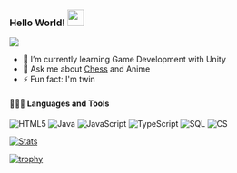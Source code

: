   ### Hello World!  <img src="https://github.com/sciencepal/sciencepal/blob/master/assets/Hi.gif" width="29px">
  ![](https://komarev.com/ghpvc/?username=kimmykx&label=Profile%20Visits&color=blue&style=for-the-badge)
  
  <!--- 🔭 I’m currently on University in Taiwan-->
  - 🌱 I’m currently learning Game Development with Unity
  - 💬 Ask me about [Chess](https://www.chess.com/member/kimmykx) and Anime
  - ⚡ Fun fact: I'm twin
  
  <!--#### 📫 How to reach me:
  
  [<img src="https://upload.wikimedia.org/wikipedia/commons/8/83/Steam_icon_logo.svg" width="3.5%"/>](https://steamcommunity.com/id/mongocds/)  &nbsp; [<img src="https://github.com/sciencepal/sciencepal/blob/master/assets/discord-round.svg" width="3.5%"/>](https://discord.gg/MnUUbHe)  &nbsp; [<img src="https://img.icons8.com/color/48/000000/twitter.png" width="3.5%"/>](https://twitter.com/sciencepal)  &nbsp; [<img src="https://img.icons8.com/color/48/000000/linkedin.png" width="3.5%"/>](https://www.linkedin.com/in/adityapal1/)  &nbsp; [<img src="https://img.icons8.com/fluent/48/000000/facebook-new.png" width="3.5%"/>](https://www.facebook.com/aditya.pal23/)  &nbsp; [<img src="https://img.icons8.com/fluent/48/000000/instagram-new.png" width="3.5%"/>](https://www.instagram.com/aditya.pal23/)  &nbsp; <a href="mailto:aditya.pal.science@gmail.com"> <img src="https://img.icons8.com/fluent/48/000000/gmail.png" width="3.5%"/>
  -->
  #### 👨🏻‍💻 Languages and Tools <br />
<p>
  <img src="https://img.shields.io/badge/-HTML5-000000?style=flat&amp;logo=HTML5" alt="HTML5">
  <img src="https://img.shields.io/badge/-Java-000000?style=flat&amp;logo=java&amp;logoColor=007396" alt="Java">
  <img src="https://img.shields.io/badge/-JavaScript-000000?style=flat&amp;logo=javascript" alt="JavaScript">
  <img src="https://img.shields.io/badge/-TypeScript-000000?style=flat&amp;logo=typescript&amp;logoColor=007ACC" alt="TypeScript">
  <img src="https://img.shields.io/badge/-SQL-000000?style=flat&amp;logo=MySQL" alt="SQL">
  <img src="https://img.shields.io/badge/-CSHARP-000000?style=flat&amp;logo=csharp" alt="CS">
</p>


  [![Stats](https://github-readme-stats.vercel.app/api?username=kimmykx&show_icons=true&theme=radical)](https://github-readme-stats.vercel.app/api?username=kimmykx&show_icons=true&theme=radical)&nbsp; &nbsp; &nbsp; &nbsp; &nbsp; &nbsp; &nbsp; &nbsp; &nbsp; &nbsp; 
  
  [![trophy](https://github-profile-trophy.vercel.app/?username=kimmykx&theme=juicyfresh&no-frame=true&row=1&&margin-w=20&no-bg=true)](https://github-profile-trophy.vercel.app/?username=kimmykx&theme=juicyfresh&no-frame=true&row=1&&margin-w=20&no-bg=true)
  

